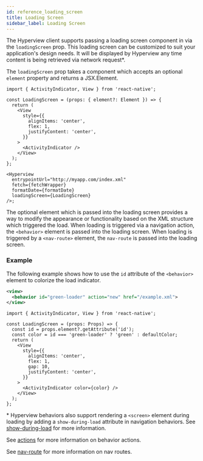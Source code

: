 ```yaml
---
id: reference_loading_screen
title: Loading Screen
sidebar_label: Loading Screen
---
```


The Hyperview client supports passing a loading screen component in via the `loadingScreen` prop. This loading screen can be customized to suit your application's design needs. It will be displayed by Hyperview any time content is being retrieved via network request\*.

The `loadingScreen` prop takes a component which accepts an optional `element` property and returns a JSX.Element.

```es6
import { ActivityIndicator, View } from 'react-native';

const LoadingScreen = (props: { element?: Element }) => {
  return (
    <View
      style={{
        alignItems: 'center',
        flex: 1,
        justifyContent: 'center',
      }}
    >
      <ActivityIndicator />
    </View>
  );
};

<Hyperview
  entrypointUrl="http://myapp.com/index.xml"
  fetch={fetchWrapper}
  formatDate={formatDate}
  loadingScreen={LoadingScreen}
/>;
```

The optional element which is passed into the loading screen provides a way to modify the appearance or functionality based on the XML structure which triggered the load. When loading is triggered via a navigation action, the `<behavior>` element is passed into the loading screen. When loading is triggered by a `<nav-route>` element, the `nav-route` is passed into the loading screen.

### Example

The following example shows how to use the `id` attribute of the `<behavior>` element to colorize the load indicator.

```xml
<view>
  <behavior id="green-loader" action="new" href="/example.xml">
</view>
```

```es6
import { ActivityIndicator, View } from 'react-native';

const LoadingScreen = (props: Props) => {
  const id = props.element?.getAttribute('id');
  const color = id === 'green-loader' ? 'green' : defaultColor;
  return (
    <View
      style={{
        alignItems: 'center',
        flex: 1,
        gap: 10,
        justifyContent: 'center',
      }}
    >
      <ActivityIndicator color={color} />
    </View>
  );
};
```

\* Hyperview behaviors also support rendering a `<screen>` element during loading by adding a `show-during-load` attribute in navigation behaviors. See [show-during-load](/docs/reference_behavior_attributes#navigation-actions-1) for more information.

See [actions](/docs/reference_behavior_attributes#actions) for more information on behavior actions.

See [nav-route](/docs/reference_nav_route) for more information on nav routes.
